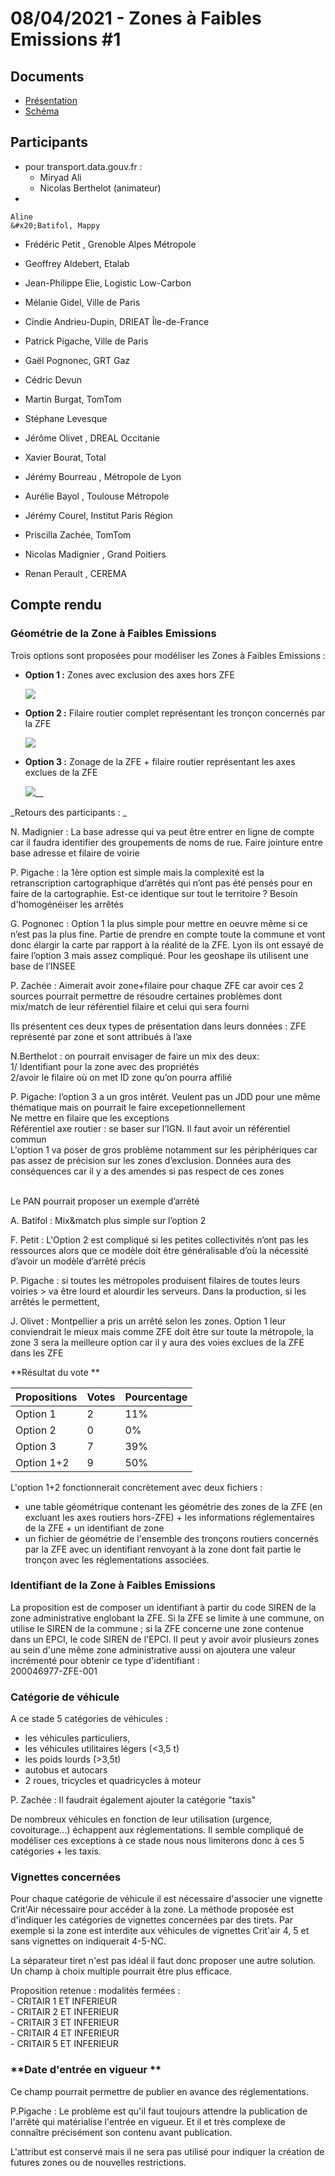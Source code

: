 # 08/04/2021 - Zones à Faibles Emissions #1

## Documents

* [Présentation](https://docs.google.com/presentation/d/1VhroWRWISD9vtkKq18-TTQZu8aZyxNEJsrBLZcH1x0g/edit#slide=id.gcebcbf8b6b\_0\_240)
* [Schéma](https://docs.google.com/spreadsheets/d/1ScvSWENXt20OltPCejFMCgUnjskBLzQcR-nOYamABdM/edit#gid=1796371647)

## Participants

* pour transport.data.gouv.fr :&#x20;
  * Miryad Ali
  * Nicolas Berthelot (animateur)
*

    Aline    &#x20;Batifol, Mappy
* Frédéric&#x20;  Petit  , Grenoble Alpes Métropole
* Geoffrey Aldebert, Etalab
*   Jean-Philippe Elie, Logistic Low-Carbon




* Mélanie  &#x20;Gidel, Ville de Paris
* Cindie&#x20;  Andrieu-Dupin, DRIEAT Île-de-France
* Patrick  &#x20;Pigache, Ville de Paris
* Gaël  &#x20;Pognonec, GRT Gaz&#x20;
* Cédric  &#x20;Devun
* Martin  &#x20;Burgat, TomTom
* Stéphane  &#x20;Levesque
* Jérôme Olivet  , DREAL Occitanie
* Xavier Bourat, Total
* Jérémy  &#x20;Bourreau  , Métropole de Lyon&#x20;
* Aurélie  &#x20;Bayol  , Toulouse Métropole
* Jérémy  &#x20;Courel, Institut Paris Région
* Priscilla  &#x20;Zachée, TomTom
* Nicolas  &#x20;Madignier  , Grand Poitiers
*   Renan    &#x20;Perault    , CEREMA





## Compte rendu

### Géométrie de la Zone à Faibles Emissions

Trois options sont proposées pour modéliser les Zones à Faibles Emissions :&#x20;

*   **Option 1 :** Zones avec exclusion des axes hors ZFE

    ![](https://lh3.googleusercontent.com/KwbXCsnJ-0EI\_RQyFBLtyD\_z4gT3DQQxWqjIr0dP\_JIrlVIgVN0avZW9dCKJQCDehum2AGCZV4BW0Ek0\_H9p\_oQhQJ-W3\_WELTII95GF\_wh7YeX\_wghXchkkOWafiEZnNG9Zm52Lvso)
*   **Option 2 :** Filaire routier complet représentant les tronçon concernés par la ZFE

    ![](https://lh5.googleusercontent.com/8Qd0Of9QwFaruVGqk11P11zP6AQy7RLiB-12Lbb8X7lPWrkZCgENdXR4-b49dEbzN7VBIsTi-AEQFM7h0UYu1pxeTE8DxmN9TKUnPYgmXeYX94LTsz8xZdqBdhm\_lkNe6rQFZZY7BAQ)
*   **Option 3 :** Zonage de la ZFE + filaire routier représentant les axes exclues de la ZFE

    ![](https://lh4.googleusercontent.com/vsTX1WgqBVoed3H51mC-Sl9CVr7phxEzUD8OSlFPG5ZcHEoaF1mayfyCYOqD7HH\_ykMTu5jBOmgEbSwDFHRJSbxFwNfu1y3XkpiR8bMNhz6CzJuZiBwnZrgV7YG9v4QcyTNzhtUC31U)__

_Retours des participants :&#x20;_

N. Madignier : La base adresse qui va peut être entrer en ligne de compte car il faudra identifier des groupements de noms de rue. Faire jointure entre base adresse et filaire de voirie&#x20;



P. Pigache : la 1ère option est simple mais la complexité est la retranscription cartographique d’arrêtés qui n’ont pas été pensés pour en faire de la cartographie. Est-ce identique sur tout le territoire ? Besoin d'homogénéiser les arrêtés&#x20;

G. Pognonec : Option 1 la plus simple pour mettre en oeuvre même si ce n’est pas la plus fine. Partie de prendre en compte toute la commune et vont donc élargir la carte par rapport à la réalité de la ZFE. Lyon ils ont essayé de faire l’option 3 mais assez compliqué. Pour les geoshape ils utilisent une base de l’INSEE

P. Zachée : Aimerait avoir zone+filaire pour chaque ZFE car avoir ces 2 sources pourrait permettre de résoudre certaines problèmes dont mix/match de leur référentiel filaire et celui qui sera fourni

Ils présentent ces deux types de présentation dans leurs données : ZFE représenté par zone et sont attribués à l’axe

N.Berthelot : on pourrait envisager de faire un mix des deux:\
1/ Identifiant pour la zone avec des propriétés\
2/avoir le filaire où on met ID zone qu’on pourra affilié &#x20;

P. Pigache: l’option 3 a un gros intêrét. Veulent pas un JDD pour une même thématique mais on pourrait le faire excepetionnellement&#x20;\
Ne mettre en filaire que les exceptions\
Référentiel axe routier : se baser sur l’IGN. Il faut avoir un référentiel commun\
L'option 1 va poser de gros problème notamment sur les périphériques car pas assez de précision sur les zones d’exclusion. Données aura des conséquences car il y a des amendes si pas respect de ces zones&#x20;\
Le PAN pourrait proposer un exemple d’arrêté

A. Batifol : Mix\&match plus simple sur l’option 2

F. Petit : L'Option 2 est compliqué si les petites collectivités n’ont pas les ressources alors que ce modèle doit être généralisable d’où la nécessité d’avoir un modèle d’arrêté précis&#x20;

P. Pigache : si toutes les métropoles produisent filaires de toutes leurs voiries > va être lourd et alourdir les serveurs. Dans la production, si les arrêtés le permettent,&#x20;

J. Olivet : Montpellier a pris un arrêté selon les zones. Option 1 leur conviendrait le mieux mais comme ZFE doit être sur toute la métropole, la zone 3 sera la meilleure option car il y aura des voies exclues de la ZFE dans les ZFE

**Résultat du vote **



| Propositions | Votes | Pourcentage |
| ------------ | ----- | ----------- |
| Option 1     | 2     | 11%         |
| Option 2     | 0     | 0%          |
| Option 3     | 7     | 39%         |
| Option 1+2   | 9     | 50%         |

L'option 1+2 fonctionnerait concrètement avec deux fichiers :&#x20;

* une table géométrique contenant les géométrie des zones de la ZFE (en excluant les axes routiers hors-ZFE) + les informations réglementaires de la ZFE + un identifiant de zone
* un fichier de géométrie de l'ensemble des tronçons routiers concernés par la ZFE avec un identifiant renvoyant à la zone dont fait partie le tronçon avec les réglementations associées.

### Identifiant de la Zone à Faibles Emissions

La proposition est de composer un identifiant à partir du code SIREN de la zone administrative englobant la ZFE. Si la ZFE se limite à une commune, on utilise le SIREN de la commune ; si la ZFE concerne une zone contenue dans un EPCI, le code SIREN de l'EPCI. Il peut y avoir avoir plusieurs zones au sein d'une même zone administrative aussi on ajoutera une valeur incrémenté pour obtenir ce type d'identifiant : \
200046977-ZFE-001

### Catégorie de véhicule&#x20;

A ce stade 5 catégories de véhicules :&#x20;

* les véhicules particuliers,&#x20;
* les véhicules utilitaires légers (<3,5 t)&#x20;
* les poids lourds (>3,5t)
* autobus et autocars
* 2 roues, tricycles et quadricycles à moteur

P. Zachée : Il faudrait également ajouter la catégorie "taxis"

De nombreux véhicules en fonction de leur utilisation (urgence, covoiturage...) échappent aux réglementations. Il semble compliqué de modéliser ces exceptions à ce stade nous nous limiterons donc à ces 5 catégories + les taxis.

### **Vignettes concernées**

Pour chaque catégorie de véhicule il est nécessaire d'associer une vignette Crit'Air nécessaire pour accéder à la zone. La méthode proposée est d'indiquer les catégories de vignettes concernées par des tirets. Par exemple si la zone  est interdite aux véhicules de vignettes Crit'air 4, 5 et sans vignettes on indiquerait 4-5-NC.

La séparateur tiret n'est pas idéal il faut donc proposer une autre solution. Un champ à choix multiple pourrait être plus efficace.&#x20;

Proposition retenue : modalités fermées :\
\- CRITAIR 1 ET INFERIEUR\
\- CRITAIR 2 ET INFERIEUR\
\- CRITAIR 3 ET INFERIEUR\
\- CRITAIR 4 ET INFERIEUR\
\- CRITAIR 5 ET INFERIEUR&#x20;

### **Date d'entrée en vigueur **

Ce champ pourrait permettre de publier en avance des réglementations.

P.Pigache : Le problème est qu'il faut toujours attendre la publication de l'arrêté qui matérialise l'entrée en vigueur. Et il et très complexe de connaître précisément son contenu avant publication.

L'attribut est conservé mais il ne sera pas utilisé pour indiquer la création de futures zones ou de nouvelles restrictions.







